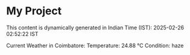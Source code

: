 # My Project

This content is dynamically generated in Indian Time (IST): 2025-02-26 02:52:22 IST


Current Weather in Coimbatore:
Temperature: 24.88 °C
Condition: haze
